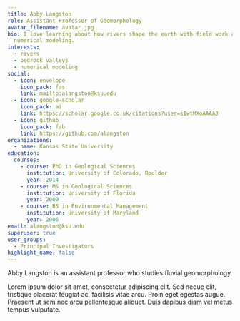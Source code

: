 ```yaml
---
title: Abby Langston
role: Assistant Professor of Geomorphology
avatar_filename: avatar.jpg
bio: I love learning about how rivers shape the earth with field work and
  numerical modeling.
interests:
  - rivers
  - bedrock valleys
  - numerical modeling
social:
  - icon: envelope
    icon_pack: fas
    link: mailto:alangston@ksu.edu
  - icon: google-scholar
    icon_pack: ai
    link: https://scholar.google.co.uk/citations?user=sIwtMXoAAAAJ
  - icon: github
    icon_pack: fab
    link: https://github.com/alangston
organizations:
  - name: Kansas State University
education:
  courses:
    - course: PhD in Geological Sciences
      institution: University of Colorado, Boulder
      year: 2014
    - course: MS in Geological Sciences
      institution: University of Florida
      year: 2009
    - course: BS in Environmental Management
      institution: University of Maryland
      year: 2006
email: alangston@ksu.edu
superuser: true
user_groups:
  - Principal Investigators
highlight_name: false
---
```

Abby Langston is an assistant professor who studies fluvial geomorphology.

Lorem ipsum dolor sit amet, consectetur adipiscing elit. Sed neque elit, tristique placerat feugiat ac, facilisis vitae arcu. Proin eget egestas augue. Praesent ut sem nec arcu pellentesque aliquet. Duis dapibus diam vel metus tempus vulputate.